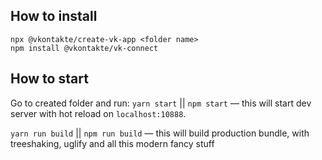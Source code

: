## How to install

`npx @vkontakte/create-vk-app <folder name>`  
`npm install @vkontakte/vk-connect`  

## How to start

Go to created folder and run:
`yarn start` || `npm start` — this will start dev server with hot reload on `localhost:10888`.

`yarn run build` || `npm run build` — this will build production bundle, with treeshaking, uglify and all this modern fancy stuff
